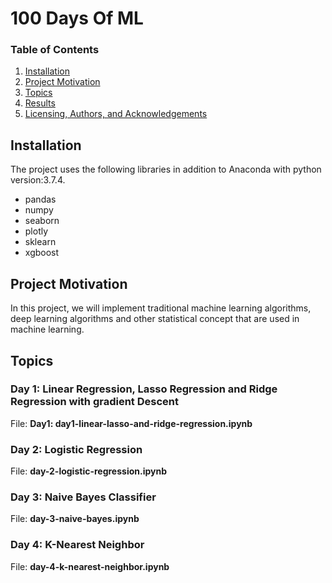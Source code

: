 # 100 Days Of ML

### Table of Contents

1. [Installation](#installation)
2. [Project Motivation](#motivation)
3. [Topics](#topics)
4. [Results](#results)
5. [Licensing, Authors, and Acknowledgements](#licensing)

## Installation <a name="installation"></a>
The project uses the following libraries in addition to Anaconda with python version:3.7.4.
- pandas
- numpy
- seaborn
- plotly
- sklearn
- xgboost
## Project Motivation <a name="motivation"></a>
In this project, we will implement  traditional machine learning algorithms, deep learning algorithms and other statistical concept that are used in machine learning.

## Topics <a name="topics"></a>
### Day 1: Linear Regression, Lasso Regression and Ridge Regression with gradient Descent
File: **Day1: day1-linear-lasso-and-ridge-regression.ipynb**

### Day 2: Logistic Regression
File: **day-2-logistic-regression.ipynb**

### Day 3: Naive Bayes Classifier
File: **day-3-naive-bayes.ipynb**

### Day 4: K-Nearest Neighbor
File: **day-4-k-nearest-neighbor.ipynb**
